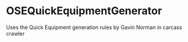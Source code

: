# OSEQuickEquipmentGenerator
Uses the Quick Equipment generation rules by Gavin Norman in carcass crawler
